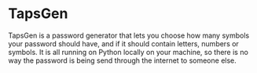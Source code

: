 # TapsGen
TapsGen is a password generator that lets you choose how many symbols your password should have, and if it should contain letters, numbers or symbols. It is all running on Python locally on your machine, so there is no way the password is being send through the internet to someone else.
